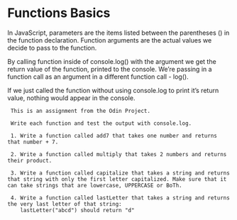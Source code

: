 # Functions Basics

In JavaScript, parameters are the items listed between the parentheses () in the function declaration. Function arguments are the actual values we decide to pass to the function.

By calling function inside of console.log() with the argument we get the return value of the function, printed to the console. We’re passing in a function call as an argument in a different function call - log().

If we just called the function without using console.log to print it’s return value, nothing would appear in the console.

     This is an assignment from the Odin Project.

     Write each function and test the output with console.log.

     1. Write a function called add7 that takes one number and returns that number + 7.

     2. Write a function called multiply that takes 2 numbers and returns their product.

     3. Write a function called capitalize that takes a string and returns that string with only the first letter capitalized. Make sure that it can take strings that are lowercase, UPPERCASE or BoTh.

     4. Write a function called lastLetter that takes a string and returns the very last letter of that string:
        lastLetter("abcd") should return "d"
